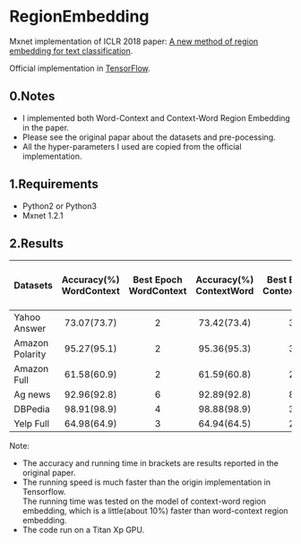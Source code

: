 # RegionEmbedding
Mxnet implementation of ICLR 2018 paper: [A new method of region embedding for text classification](https://openreview.net/forum?id=BkSDMA36Z).

Official implementation in [TensorFlow](https://github.com/text-representation/local-context-unit).

## 0.Notes

- I implemented both Word-Context and Context-Word Region Embedding in the paper.
- Please see the original papar about the datasets and pre-pocessing.
- All the hyper-parameters I used are copied from the official implementation.
## 1.Requirements

- Python2 or Python3
- Mxnet 1.2.1
## 2.Results


|Datasets| Accuracy(%)<br>WordContext|Best Epoch<br>WordContext|Accuracy(%)<br>ContextWord|Best Epoch<br>ContextWord|Running Time<br>Per Epoch(mins)
| :-- | :--: | :--: | :--: | :--: | :--: |
|Yahoo Answer|73.07(73.7)|2|73.42(73.4)|3|110|
|Amazon Polarity|95.27(95.1)|2|95.36(95.3)|3|247|
|Amazon Full|61.58(60.9)|2|61.59(60.8)|2|183|
|Ag news| 92.96(92.8)|6|92.89(92.8)|8|2|
|DBPedia|98.91(98.9)|4|98.88(98.9)|3|23|
|Yelp Full| 64.98(64.9)|3|64.94(64.5)|2|25|

Note: 
- The accuracy and running time in brackets are results reported in the original paper.
- The running speed is much faster than the origin implementation in Tensorflow. 
  <br>The running time was tested on the model of context-word region embedding, which is a little(about 10%) faster than word-context region embedding. 
- The code run on a Titan Xp GPU.
